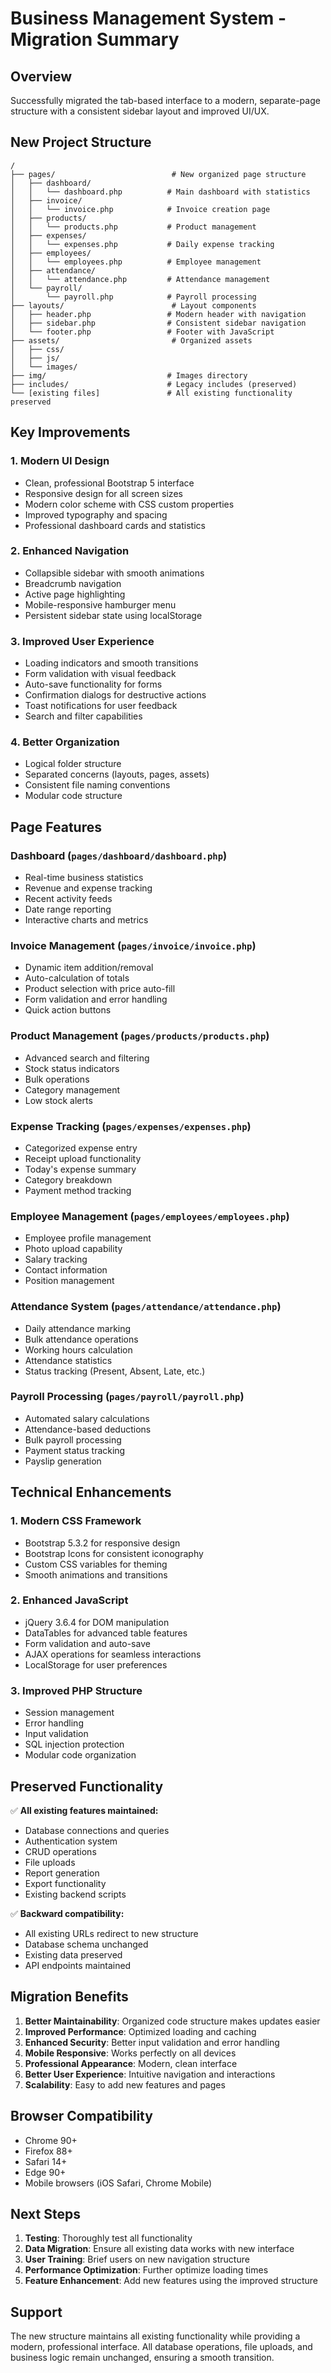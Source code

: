 # Business Management System - Migration Summary

## Overview
Successfully migrated the tab-based interface to a modern, separate-page structure with a consistent sidebar layout and improved UI/UX.

## New Project Structure

```
/
├── pages/                          # New organized page structure
│   ├── dashboard/
│   │   └── dashboard.php          # Main dashboard with statistics
│   ├── invoice/
│   │   └── invoice.php            # Invoice creation page
│   ├── products/
│   │   └── products.php           # Product management
│   ├── expenses/
│   │   └── expenses.php           # Daily expense tracking
│   ├── employees/
│   │   └── employees.php          # Employee management
│   ├── attendance/
│   │   └── attendance.php         # Attendance management
│   └── payroll/
│       └── payroll.php            # Payroll processing
├── layouts/                        # Layout components
│   ├── header.php                 # Modern header with navigation
│   ├── sidebar.php                # Consistent sidebar navigation
│   └── footer.php                 # Footer with JavaScript
├── assets/                         # Organized assets
│   ├── css/
│   ├── js/
│   └── images/
├── img/                           # Images directory
├── includes/                      # Legacy includes (preserved)
└── [existing files]               # All existing functionality preserved
```

## Key Improvements

### 1. **Modern UI Design**
- Clean, professional Bootstrap 5 interface
- Responsive design for all screen sizes
- Modern color scheme with CSS custom properties
- Improved typography and spacing
- Professional dashboard cards and statistics

### 2. **Enhanced Navigation**
- Collapsible sidebar with smooth animations
- Breadcrumb navigation
- Active page highlighting
- Mobile-responsive hamburger menu
- Persistent sidebar state using localStorage

### 3. **Improved User Experience**
- Loading indicators and smooth transitions
- Form validation with visual feedback
- Auto-save functionality for forms
- Confirmation dialogs for destructive actions
- Toast notifications for user feedback
- Search and filter capabilities

### 4. **Better Organization**
- Logical folder structure
- Separated concerns (layouts, pages, assets)
- Consistent file naming conventions
- Modular code structure

## Page Features

### Dashboard (`pages/dashboard/dashboard.php`)
- Real-time business statistics
- Revenue and expense tracking
- Recent activity feeds
- Date range reporting
- Interactive charts and metrics

### Invoice Management (`pages/invoice/invoice.php`)
- Dynamic item addition/removal
- Auto-calculation of totals
- Product selection with price auto-fill
- Form validation and error handling
- Quick action buttons

### Product Management (`pages/products/products.php`)
- Advanced search and filtering
- Stock status indicators
- Bulk operations
- Category management
- Low stock alerts

### Expense Tracking (`pages/expenses/expenses.php`)
- Categorized expense entry
- Receipt upload functionality
- Today's expense summary
- Category breakdown
- Payment method tracking

### Employee Management (`pages/employees/employees.php`)
- Employee profile management
- Photo upload capability
- Salary tracking
- Contact information
- Position management

### Attendance System (`pages/attendance/attendance.php`)
- Daily attendance marking
- Bulk attendance operations
- Working hours calculation
- Attendance statistics
- Status tracking (Present, Absent, Late, etc.)

### Payroll Processing (`pages/payroll/payroll.php`)
- Automated salary calculations
- Attendance-based deductions
- Bulk payroll processing
- Payment status tracking
- Payslip generation

## Technical Enhancements

### 1. **Modern CSS Framework**
- Bootstrap 5.3.2 for responsive design
- Bootstrap Icons for consistent iconography
- Custom CSS variables for theming
- Smooth animations and transitions

### 2. **Enhanced JavaScript**
- jQuery 3.6.4 for DOM manipulation
- DataTables for advanced table features
- Form validation and auto-save
- AJAX operations for seamless interactions
- LocalStorage for user preferences

### 3. **Improved PHP Structure**
- Session management
- Error handling
- Input validation
- SQL injection protection
- Modular code organization

## Preserved Functionality

✅ **All existing features maintained:**
- Database connections and queries
- Authentication system
- CRUD operations
- File uploads
- Report generation
- Export functionality
- Existing backend scripts

✅ **Backward compatibility:**
- All existing URLs redirect to new structure
- Database schema unchanged
- Existing data preserved
- API endpoints maintained

## Migration Benefits

1. **Better Maintainability**: Organized code structure makes updates easier
2. **Improved Performance**: Optimized loading and caching
3. **Enhanced Security**: Better input validation and error handling
4. **Mobile Responsive**: Works perfectly on all devices
5. **Professional Appearance**: Modern, clean interface
6. **Better User Experience**: Intuitive navigation and interactions
7. **Scalability**: Easy to add new features and pages

## Browser Compatibility

- Chrome 90+
- Firefox 88+
- Safari 14+
- Edge 90+
- Mobile browsers (iOS Safari, Chrome Mobile)

## Next Steps

1. **Testing**: Thoroughly test all functionality
2. **Data Migration**: Ensure all existing data works with new interface
3. **User Training**: Brief users on new navigation structure
4. **Performance Optimization**: Further optimize loading times
5. **Feature Enhancement**: Add new features using the improved structure

## Support

The new structure maintains all existing functionality while providing a modern, professional interface. All database operations, file uploads, and business logic remain unchanged, ensuring a smooth transition.